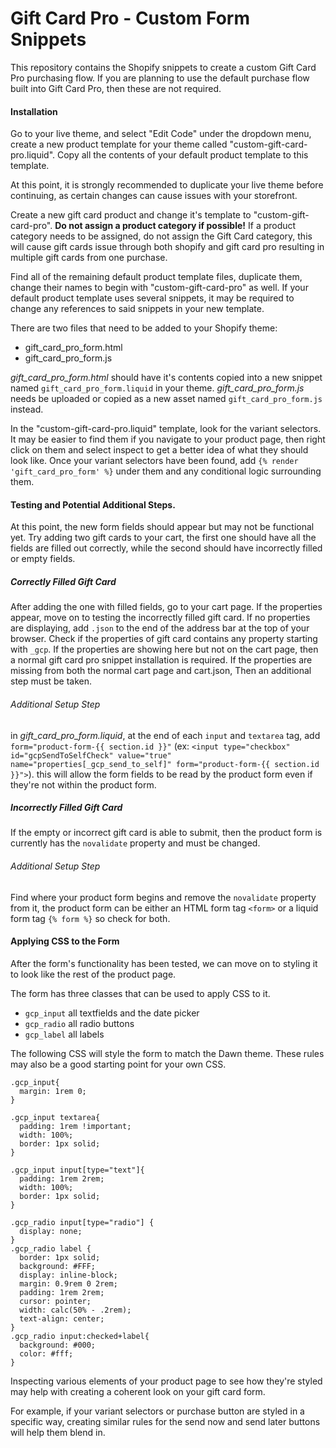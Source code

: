 # Gift Card Pro - Custom Form Snippets

This repository contains the Shopify snippets to create a custom Gift Card Pro purchasing flow.
If you are planning to use the default purchase flow built into Gift Card Pro, then these are not required.


#### Installation

Go to your live theme, and select "Edit Code" under the dropdown menu, create a new product template for your theme called "custom-gift-card-pro.liquid". Copy all the contents of your default product template to this template.

At this point, it is strongly recommended to duplicate your live theme before continuing, as certain changes can cause issues with your storefront.

Create a new gift card product and change it's template to "custom-gift-card-pro". **Do not assign a product category if possible!** If a product category needs to be assigned, do not assign the Gift Card category, this will cause gift cards issue through both shopify and gift card pro resulting in multiple gift cards from one purchase.

Find all of the remaining default product template files, duplicate them, change their names to begin with "custom-gift-card-pro" as well. If your default product template uses several snippets, it may be required to change any references to said snippets in your new template.

There are two files that need to be added to your Shopify theme:

 - gift_card_pro_form.html
 - gift_card_pro_form.js

*gift_card_pro_form.html* should have it's contents copied into a new snippet named `gift_card_pro_form.liquid` in your theme.
*gift_card_pro_form.js* needs be uploaded or copied as a new asset named `gift_card_pro_form.js` instead.

In the "custom-gift-card-pro.liquid" template, look for the variant selectors. It may be easier to find them if you navigate to your product page, then right click on them and select inspect to get a better idea of what they should look like. Once your variant selectors have been found, add `{% render 'gift_card_pro_form' %}` under them and any conditional logic surrounding them.


#### Testing and Potential Additional Steps.

At this point, the new form fields should appear but may not be functional yet. Try adding two gift cards to your cart, the first one should have all the fields are filled out correctly, while the second should have incorrectly filled or empty fields.

##### Correctly Filled Gift Card
After adding the one with filled fields, go to your cart page. If the properties appear, move on to testing the incorrectly filled gift card.
If no properties are displaying, add `.json` to the end of the address bar at the top of your browser. Check if the properties of gift card contains any property starting with `_gcp`. If the properties are showing here but not on the cart page, then a normal gift card pro snippet installation is required.
If the properties are missing from both the normal cart page and cart.json, Then an additional step must be taken.

###### Additional Setup Step
in *gift_card_pro_form.liquid*, at the end of each `input` and `textarea` tag, add `form="product-form-{{ section.id }}"` (ex: `<input type="checkbox" id="gcpSendToSelfCheck" value="true" name="properties[_gcp_send_to_self]" form="product-form-{{ section.id }}">`). this will allow the form fields to be read by the product form even if they're not within the product form.

##### Incorrectly Filled Gift Card
If the empty or incorrect gift card is able to submit, then the product form is currently has the `novalidate` property and must be changed.

###### Additional Setup Step
Find where your product form begins and remove the `novalidate` property from it, the product form can be either an HTML form tag `<form>` or a liquid form tag `{% form %}` so check for both.


#### Applying CSS to the Form

After the form's functionality has been tested, we can move on to styling it to look like the rest of the product page.

The form has three classes that can be used to apply CSS to it.

- `gcp_input` all textfields and the date picker
- `gcp_radio` all radio buttons
- `gcp_label` all labels

The following CSS will style the form to match the Dawn theme. These rules may also be a good starting point for your own CSS.

```
.gcp_input{
  margin: 1rem 0;
}

.gcp_input textarea{
  padding: 1rem !important;
  width: 100%;
  border: 1px solid;
}

.gcp_input input[type="text"]{
  padding: 1rem 2rem;
  width: 100%;
  border: 1px solid;
}

.gcp_radio input[type="radio"] {
  display: none;
}
.gcp_radio label {
  border: 1px solid;
  background: #FFF;
  display: inline-block;
  margin: 0.9rem 0 2rem;
  padding: 1rem 2rem;
  cursor: pointer;
  width: calc(50% - .2rem);
  text-align: center;
}
.gcp_radio input:checked+label{
  background: #000;
  color: #fff;
}
```

Inspecting various elements of your product page to see how they're styled may help with creating a coherent look on your gift card form.

For example, if your variant selectors or purchase button are styled in a specific way, creating similar rules for the send now and send later buttons will help them blend in.
